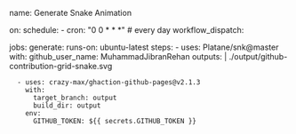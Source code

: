 name: Generate Snake Animation

on:
  schedule:
    - cron: "0 0 * * *" # every day
  workflow_dispatch:

jobs:
  generate:
    runs-on: ubuntu-latest
    steps:
      - uses: Platane/snk@master
        with:
          github_user_name: MuhammadJibranRehan
          outputs: |
            ./output/github-contribution-grid-snake.svg

      - uses: crazy-max/ghaction-github-pages@v2.1.3
        with:
          target_branch: output
          build_dir: output
        env:
          GITHUB_TOKEN: ${{ secrets.GITHUB_TOKEN }}

